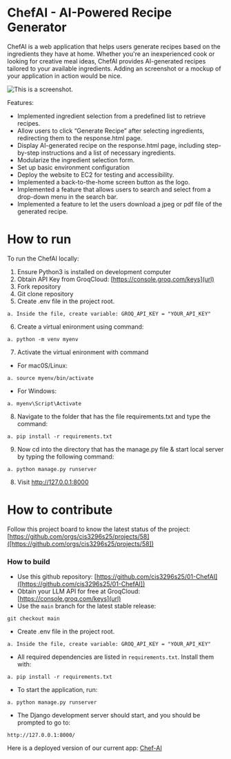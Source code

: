 # ChefAI - AI-Powered Recipe Generator
ChefAI is a web application that helps users generate recipes based on the ingredients they have at home. 
Whether you're an inexperienced cook or looking for creative meal ideas, ChefAI provides AI-generated recipes tailored to your available ingredients.
Adding an screenshot or a mockup of your application in action would be nice.  

![This is a screenshot.](https://github.com/cis3296s25/01-ChefAI/blob/main/chef_ai%20launch%20page.png)

Features:
- Implemented ingredient selection from a predefined list to retrieve recipes.
- Allow users to click “Generate Recipe” after selecting ingredients, redirecting them to the
response.html page.
- Display AI-generated recipe on the response.html page, including step-by-step
instructions and a list of necessary ingredients.
- Modularize the ingredient selection form.
- Set up basic environment configuration
- Deploy the website to EC2 for testing and accessibility.
- Implemented a back-to-the-home screen button as the logo.
- Implemented a feature that allows users to search and select from a drop-down menu in
the search bar.
- Implemented a feature to let the users download a jpeg or pdf file of the generated recipe.


# How to run
To run the ChefAI locally:
1. Ensure Python3 is installed on development computer
2. Obtain API Key from GroqCloud: [https://console.groq.com/keys](url)
3. Fork repository
4. Git clone repository
5. Create .env file in the project root.
```
a. Inside the file, create variable: GROQ_API_KEY = "YOUR_API_KEY"  
```
6. Create a virtual enironment using command:
```
a. python -m venv myenv  
```
7. Activate the virtual enironment with command
- For mac0S/Linux:
```
a. source myenv/bin/activate
```
- For Windows:
```
a. myenv\Script\Activate
```
8. Navigate to the folder that has the file requirements.txt and type the command:
```
a. pip install -r requirements.txt
```
9. Now cd into the directory that has the manage.py file & start local server by typing the following command:
```
a. python manage.py runserver
```
8. Visit http://127.0.0.1:8000

# How to contribute
Follow this project board to know the latest status of the project: [https://github.com/orgs/cis3296s25/projects/58]([https://github.com/orgs/cis3296s25/projects/58])  

### How to build
- Use this github repository: [https://github.com/cis3296s25/01-ChefAI]([https://github.com/cis3296s25/01-ChefAI])
- Obtain your LLM API for free at GroqCloud: [https://console.groq.com/keys](url)
- Use the `main` branch for the latest stable release:
```
git checkout main
```
- Create .env file in the project root.
```
a. Inside the file, create variable: GROQ_API_KEY = "YOUR_API_KEY"  
```
- All required dependencies are listed in `requirements.txt`. Install them with:
```
a. pip install -r requirements.txt
```
- To start the application, run:
```
a. python manage.py runserver
```
- The Django development server should start, and you should be prompted to go to:
```
http://127.0.0.1:8000/    
```
Here is a deployed version of our current app:
[Chef-AI](http://18.216.183.6/)

